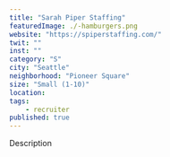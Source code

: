 ```yaml
---
title: "Sarah Piper Staffing"
featuredImage: ./-hamburgers.png
website: "https://spiperstaffing.com/"
twit: ""
inst: ""
category: "S"
city: "Seattle"
neighborhood: "Pioneer Square"
size: "Small (1-10)"
location: 
tags:
    - recruiter
published: true
---
```


Description
